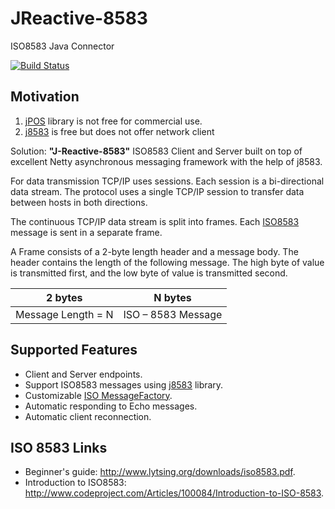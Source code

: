 # JReactive-8583

ISO8583 Java Connector

[![Build Status](https://travis-ci.org/kpavlov/jreactive-8583.png?branch=master)](https://travis-ci.org/kpavlov/jreactive-8583)

## Motivation

1. [jPOS][jpos] library is not free for commercial use. 
2. [j8583][j8583] is free but does not offer network client

Solution: **"J-Reactive-8583"** ISO8583 Client and Server built on top of excellent Netty asynchronous messaging framework with the help of j8583.

For data transmission TCP/IP uses sessions.
Each session is a bi-directional data stream. 
The protocol uses a single TCP/IP session to transfer data between hosts in both directions. 

The continuous TCP/IP data stream is split into frames. 
Each [ISO8583][iso8583] message is sent in a separate frame. 

A Frame consists of a 2-byte length header and a message body. 
The header contains the length of the following message.
The high byte of value is transmitted first, and the low byte of value is transmitted second.

| 2 bytes            | N bytes            |
| ------------------ | ------------------ |
| Message Length = N | ISO – 8583 Message |

## Supported Features

* Client and Server endpoints.
* Support ISO8583 messages using [j8583][j8583] library.
* Customizable [ISO MessageFactory][j8583-message-factory].
* Automatic responding to Echo messages.
* Automatic client reconnection.


## ISO 8583 Links 

- Beginner's guide: http://www.lytsing.org/downloads/iso8583.pdf.
- Introduction to ISO8583: http://www.codeproject.com/Articles/100084/Introduction-to-ISO-8583.

[iso8583]: https://en.wikipedia.org/wiki/ISO_8583
[iso-examples]: https://github.com/beckerdo/ISO-8583-Examples "Some payments processing examples"
[j8583-example]: https://krishnarag.wordpress.com/2014/06/18/iso-8583-j8583-java-library/
[j8583]: https://github.com/chochos/j8583 "Java implementation of the ISO8583 protocol."
[j8583-message-factory]: https://github.com/chochos/j8583/blob/master/src/main/java/com/solab/iso8583/IsoMessage.java
[jpos]: http://jpos.org 
